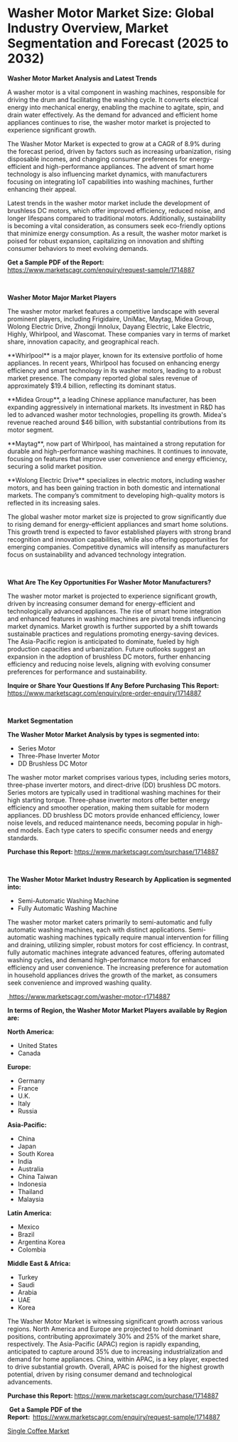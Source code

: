 <p><h1>Washer Motor Market Size: Global Industry Overview, Market Segmentation and Forecast (2025 to 2032)</h1></p><p><strong>Washer Motor Market Analysis and Latest Trends</strong></p>
<p><p>A washer motor is a vital component in washing machines, responsible for driving the drum and facilitating the washing cycle. It converts electrical energy into mechanical energy, enabling the machine to agitate, spin, and drain water effectively. As the demand for advanced and efficient home appliances continues to rise, the washer motor market is projected to experience significant growth.</p><p>The Washer Motor Market is expected to grow at a CAGR of 8.9% during the forecast period, driven by factors such as increasing urbanization, rising disposable incomes, and changing consumer preferences for energy-efficient and high-performance appliances. The advent of smart home technology is also influencing market dynamics, with manufacturers focusing on integrating IoT capabilities into washing machines, further enhancing their appeal.</p><p>Latest trends in the washer motor market include the development of brushless DC motors, which offer improved efficiency, reduced noise, and longer lifespans compared to traditional motors. Additionally, sustainability is becoming a vital consideration, as consumers seek eco-friendly options that minimize energy consumption. As a result, the washer motor market is poised for robust expansion, capitalizing on innovation and shifting consumer behaviors to meet evolving demands.</p></p>
<p><strong>Get a Sample PDF of the Report:&nbsp;</strong> <a href="https://www.marketscagr.com/enquiry/request-sample/1714887?utm_campaign=3562&utm_medium=2&utm_source=Github&utm_content=ia&utm_term=28032025&utm_id=washer-motor">https://www.marketscagr.com/enquiry/request-sample/1714887</a></p>
<p>&nbsp;</p>
<p><strong>Washer Motor Major Market Players</strong></p>
<p><p>The washer motor market features a competitive landscape with several prominent players, including Frigidaire, UniMac, Maytag, Midea Group, Wolong Electric Drive, Zhongji Innolux, Dayang Electric, Lake Electric, Highly, Whirlpool, and Wascomat. These companies vary in terms of market share, innovation capacity, and geographical reach.</p><p>**Whirlpool** is a major player, known for its extensive portfolio of home appliances. In recent years, Whirlpool has focused on enhancing energy efficiency and smart technology in its washer motors, leading to a robust market presence. The company reported global sales revenue of approximately $19.4 billion, reflecting its dominant status.</p><p>**Midea Group**, a leading Chinese appliance manufacturer, has been expanding aggressively in international markets. Its investment in R&D has led to advanced washer motor technologies, propelling its growth. Midea's revenue reached around $46 billion, with substantial contributions from its motor segment.</p><p>**Maytag**, now part of Whirlpool, has maintained a strong reputation for durable and high-performance washing machines. It continues to innovate, focusing on features that improve user convenience and energy efficiency, securing a solid market position.</p><p>**Wolong Electric Drive** specializes in electric motors, including washer motors, and has been gaining traction in both domestic and international markets. The company’s commitment to developing high-quality motors is reflected in its increasing sales.</p><p>The global washer motor market size is projected to grow significantly due to rising demand for energy-efficient appliances and smart home solutions. This growth trend is expected to favor established players with strong brand recognition and innovation capabilities, while also offering opportunities for emerging companies. Competitive dynamics will intensify as manufacturers focus on sustainability and advanced technology integration.</p></p>
<p>&nbsp;</p>
<p><strong>What Are The Key Opportunities For Washer Motor Manufacturers?</strong></p>
<p><p>The washer motor market is projected to experience significant growth, driven by increasing consumer demand for energy-efficient and technologically advanced appliances. The rise of smart home integration and enhanced features in washing machines are pivotal trends influencing market dynamics. Market growth is further supported by a shift towards sustainable practices and regulations promoting energy-saving devices. The Asia-Pacific region is anticipated to dominate, fueled by high production capacities and urbanization. Future outlooks suggest an expansion in the adoption of brushless DC motors, further enhancing efficiency and reducing noise levels, aligning with evolving consumer preferences for performance and sustainability.</p></p>
<p><strong>Inquire or Share Your Questions If Any Before Purchasing This Report:</strong> <a href="https://www.marketscagr.com/enquiry/pre-order-enquiry/1714887?utm_campaign=3562&utm_medium=2&utm_source=Github&utm_content=ia&utm_term=28032025&utm_id=washer-motor">https://www.marketscagr.com/enquiry/pre-order-enquiry/1714887</a></p>
<p>&nbsp;</p>
<p><strong>Market Segmentation</strong></p>
<p><strong>The Washer Motor Market Analysis by types is segmented into:</strong></p>
<p><ul><li>Series Motor</li><li>Three-Phase Inverter Motor</li><li>DD Brushless DC Motor</li></ul></p>
<p><p>The washer motor market comprises various types, including series motors, three-phase inverter motors, and direct-drive (DD) brushless DC motors. Series motors are typically used in traditional washing machines for their high starting torque. Three-phase inverter motors offer better energy efficiency and smoother operation, making them suitable for modern appliances. DD brushless DC motors provide enhanced efficiency, lower noise levels, and reduced maintenance needs, becoming popular in high-end models. Each type caters to specific consumer needs and energy standards.</p></p>
<p><strong>Purchase this Report:&nbsp;</strong><a href="https://www.marketscagr.com/purchase/1714887?utm_campaign=3562&utm_medium=2&utm_source=Github&utm_content=ia&utm_term=28032025&utm_id=washer-motor">https://www.marketscagr.com/purchase/1714887</a></p>
<p>&nbsp;</p>
<p><strong>The Washer Motor Market Industry Research by Application is segmented into:</strong></p>
<p><ul><li>Semi-Automatic Washing Machine</li><li>Fully Automatic Washing Machine</li></ul></p>
<p><p>The washer motor market caters primarily to semi-automatic and fully automatic washing machines, each with distinct applications. Semi-automatic washing machines typically require manual intervention for filling and draining, utilizing simpler, robust motors for cost efficiency. In contrast, fully automatic machines integrate advanced features, offering automated washing cycles, and demand high-performance motors for enhanced efficiency and user convenience. The increasing preference for automation in household appliances drives the growth of the market, as consumers seek convenience and improved washing quality.</p></p>
<p><a href="https://www.marketscagr.com/washer-motor-r1714887?utm_campaign=3562&utm_medium=2&utm_source=Github&utm_content=ia&utm_term=28032025&utm_id=washer-motor">&nbsp;https://www.marketscagr.com/washer-motor-r1714887</a></p>
<p><strong>In terms of Region, the Washer Motor Market Players available by Region are:</strong></p>
<p>
    <p> <strong> North America: </strong>
        <ul>
            <li>United States</li>
            <li>Canada</li>
        </ul>
        </p> 
    <p> <strong> Europe: </strong>
        <ul>
            <li>Germany</li>
            <li>France</li>
            <li>U.K.</li>
            <li>Italy</li>
            <li>Russia</li>
        </ul>
        </p> 
    <p> <strong> Asia-Pacific: </strong>
        <ul>
            <li>China</li>
            <li>Japan</li>
            <li>South Korea</li>
            <li>India</li>
            <li>Australia</li>
            <li>China Taiwan</li>
            <li>Indonesia</li>
            <li>Thailand</li>
            <li>Malaysia</li>
        </ul>
        </p> 
    <p> <strong> Latin America: </strong>
        <ul>
            <li>Mexico</li>
            <li>Brazil</li>
            <li>Argentina Korea</li>
            <li>Colombia</li>
        </ul>
        </p> 
    <p> <strong> Middle East & Africa: </strong>
        <ul>
            <li>Turkey</li>
            <li>Saudi</li>
            <li>Arabia</li>
            <li>UAE</li>
            <li>Korea</li>
        </ul>
    </p>
    </p>
<p><p>The Washer Motor Market is witnessing significant growth across various regions. North America and Europe are projected to hold dominant positions, contributing approximately 30% and 25% of the market share, respectively. The Asia-Pacific (APAC) region is rapidly expanding, anticipated to capture around 35% due to increasing industrialization and demand for home appliances. China, within APAC, is a key player, expected to drive substantial growth. Overall, APAC is poised for the highest growth potential, driven by rising consumer demand and technological advancements.</p></p>
<p><strong>Purchase this Report: </strong><a href="https://www.marketscagr.com/purchase/1714887?utm_campaign=3562&utm_medium=2&utm_source=Github&utm_content=ia&utm_term=28032025&utm_id=washer-motor">https://www.marketscagr.com/purchase/1714887</a></p>
<p>&nbsp;<strong>Get a Sample PDF of the Report:&nbsp;&nbsp;</strong><a href="https://www.marketscagr.com/enquiry/request-sample/1714887?utm_campaign=3562&utm_medium=2&utm_source=Github&utm_content=ia&utm_term=28032025&utm_id=washer-motor">https://www.marketscagr.com/enquiry/request-sample/1714887</a></p>
<p><strong></strong></p>
<p><p><a href="https://github.com/iquiseeboli/Market-Research-Report-List-1/blob/main/single-coffee-market.md?utm_campaign=3562&utm_medium=2&utm_source=Github&utm_content=ia&utm_term=28032025&utm_id=washer-motor">Single Coffee Market</a></p></p>
